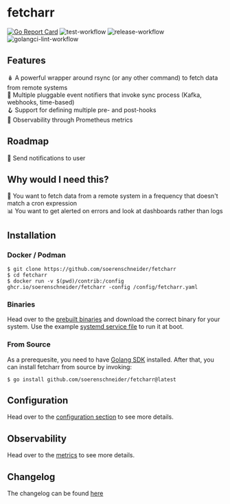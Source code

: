 # fetcharr
[![Go Report Card](https://goreportcard.com/badge/github.com/soerenschneider/fetcharr)](https://goreportcard.com/report/github.com/soerenschneider/fetcharr)
![test-workflow](https://github.com/soerenschneider/fetcharr/actions/workflows/test.yaml/badge.svg)
![release-workflow](https://github.com/soerenschneider/fetcharr/actions/workflows/release-container.yaml/badge.svg)
![golangci-lint-workflow](https://github.com/soerenschneider/fetcharr/actions/workflows/golangci-lint.yaml/badge.svg)

## Features

🪆 A powerful wrapper around rsync (or any other command) to fetch data from remote systems<br/>
🔌 Multiple pluggable event notifiers that invoke sync process (Kafka, webhooks, time-based)<br/>
🪝 Support for defining multiple pre- and post-hooks<br/>
🔭 Observability through Prometheus metrics<br/>

## Roadmap

📣 Send notifications to user<br/>

## Why would I need this?

🔨 You want to fetch data from a remote system in a frequency that doesn't match a cron expression<br/>
📊 You want to get alerted on errors and look at dashboards rather than logs<br/>

## Installation

### Docker / Podman
````shell
$ git clone https://github.com/soerenschneider/fetcharr
$ cd fetcharr
$ docker run -v $(pwd)/contrib:/config ghcr.io/soerenschneider/fetcharr -config /config/fetcharr.yaml
````

### Binaries
Head over to the [prebuilt binaries](https://github.com/soerenschneider/fetcharr/releases) and download the correct binary for your system.
Use the example [systemd service file](contrib/fetcharr.service) to run it at boot.

### From Source
As a prerequesite, you need to have [Golang SDK](https://go.dev/dl/) installed. After that, you can install fetcharr from source by invoking:
```text
$ go install github.com/soerenschneider/fetcharr@latest
```

## Configuration
Head over to the [configuration section](docs/configuration.md) to see more details.

## Observability
Head over to the [metrics](docs/metrics.md) to see more details.

## Changelog
The changelog can be found [here](CHANGELOG.md)